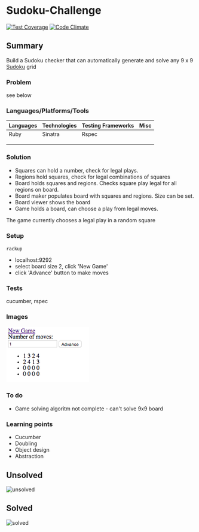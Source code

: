 # Sudoku-Challenge

[![Test Coverage](https://codeclimate.com/github/chandley/Sudoku-Challenge/badges/coverage.svg)](https://codeclimate.com/github/chandley/Sudoku-Challenge)
[![Code Climate](https://codeclimate.com/github/chandley/Sudoku-Challenge/badges/gpa.svg)](https://codeclimate.com/github/chandley/Sudoku-Challenge)

## Summary

Build a Sudoku checker that can automatically generate and solve any 9 x 9 [Sudoku](http://en.wikipedia.org/wiki/Sudoku) grid

### Problem

see below

### Languages/Platforms/Tools

| Languages | Technologies  | Testing Frameworks| Misc
| :-------------------------------------------- |:--------------|:-----------|:----|
| Ruby      |  Sinatra      | Rspec             |               |
|           |               |                   |               |
|           |               |                   |  
|           |               |

### Solution

* Squares can hold a number, check for legal plays. 
* Regions hold squares, check for legal combinations of squares
* Board holds squares and regions. Checks square play legal for all regions on board.
* Board maker populates board with squares and regions. Size can be set.
* Board viewer shows the board
* Game holds a board, can choose a play from legal moves.

The game currently chooses a legal play in a random square

### Setup
```
rackup
```
* localhost:9292
* select board size 2, click 'New Game'
* click 'Advance' button to make moves

### Tests

cucumber, rspec

### Images

![board](/public/img/board2.png)

### To do

* Game solving algoritm not complete - can't solve 9x9 board


### Learning points

* Cucumber
* Doubling
* Object design
* Abstraction



## Unsolved

![unsolved](/public/img/sudoku_unsolved.png)

## Solved

![solved](/public/img/sudoku_solved.png)


